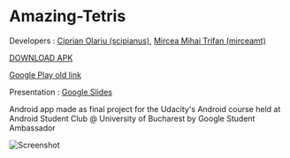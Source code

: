 # Amazing-Tetris

Developers : [Ciprian Olariu (scipianus)](https://github.com/scipianus), [Mircea Mihai Trifan (mirceamt)](https://github.com/mirceamt)

[DOWNLOAD APK](https://github.com/scipianus/Amazing-Tetris/raw/master/app/app-release.apk)

[Google Play old link](https://play.google.com/store/apps/details?id=com.ciprianolariu.pockettetris)

Presentation : [Google Slides](https://docs.google.com/presentation/d/1ZaLlgYVkdUS5ozvCAtkLDqu4wJ1UK00iab1vyHss-dA/edit?usp=sharing)

Android app made as final project for the Udacity's Android course held at Android Student Club @ University of Bucharest by Google Student Ambassador

![Screenshot](https://github.com/scipianus/Amazing-Tetris/blob/master/Design.png)
